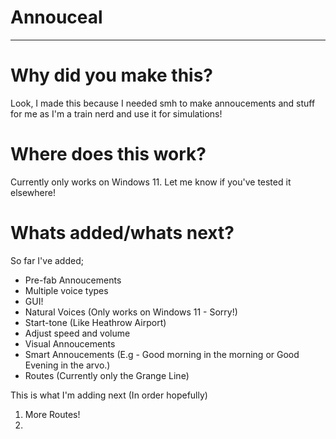 # Annouceal
***
# Why did you make this?
Look, I made this because I needed smh to make annoucements and stuff for me as I'm a train nerd and use it for simulations!

# Where does this work?
Currently only works on Windows 11. Let me know if you've tested it elsewhere!

# Whats added/whats next?
So far I've added;
- Pre-fab Annoucements
- Multiple voice types
- GUI!
- Natural Voices (Only works on Windows 11 - Sorry!)
- Start-tone (Like Heathrow Airport)
- Adjust speed and volume
- Visual Annoucements
- Smart Annoucements (E.g - Good morning in the morning or Good Evening in the arvo.)
- Routes (Currently only the Grange Line)

This is what I'm adding next (In order hopefully)
1. More Routes!
2. 